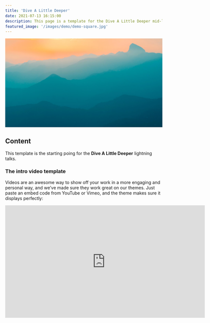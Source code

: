 ```yaml
---
title: 'Dive A Little Deeper'
date: 2021-07-13 16:15:00
description: This page is a template for the Dive A Little Deeper mid-length lightning talks.
featured_image: '/images/demo/demo-square.jpg'
---
```


![](/images/demo/demo-landscape.jpg)

## Content

This template is the starting poing for the **Dive A Little Deeper** lightning talks.

### The intro video template

Videos are an awesome way to show off your work in a more engaging and personal way, and we’ve made sure they work great on our themes. Just paste an embed code from YouTube or Vimeo, and the theme makes sure it displays perfectly:

<iframe src="https://www.youtube.com/embed/4EEcj3FiMPM" width="640" height="360" frameborder="0" allowfullscreen></iframe>
